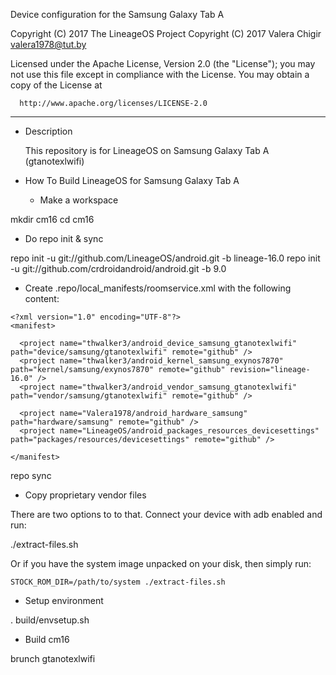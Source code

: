 Device configuration for the Samsung Galaxy Tab A

Copyright (C) 2017 The LineageOS Project
Copyright (C) 2017 Valera Chigir <valera1978@tut.by>

 Licensed under the Apache License, Version 2.0 (the "License");
 you may not use this file except in compliance with the License.
 You may obtain a copy of the License at

      http://www.apache.org/licenses/LICENSE-2.0

------------------------------------------------------------------

* Description

  This repository is for LineageOS on Samsung Galaxy Tab A (gtanotexlwifi)

* How To Build LineageOS for Samsung Galaxy Tab A

  - Make a workspace

mkdir cm16
cd cm16

  - Do repo init & sync

repo init -u git://github.com/LineageOS/android.git -b lineage-16.0
repo init -u git://github.com/crdroidandroid/android.git -b 9.0

  - Create .repo/local_manifests/roomservice.xml with the following content:

```
<?xml version="1.0" encoding="UTF-8"?>
<manifest>

  <project name="thwalker3/android_device_samsung_gtanotexlwifi" path="device/samsung/gtanotexlwifi" remote="github" />
  <project name="thwalker3/android_kernel_samsung_exynos7870" path="kernel/samsung/exynos7870" remote="github" revision="lineage-16.0" />
  <project name="thwalker3/android_vendor_samsung_gtanotexlwifi" path="vendor/samsung/gtanotexlwifi" remote="github" />

  <project name="Valera1978/android_hardware_samsung" path="hardware/samsung" remote="github" />
  <project name="LineageOS/android_packages_resources_devicesettings" path="packages/resources/devicesettings" remote="github" />

</manifest>
```

repo sync

  - Copy proprietary vendor files

  There are two options to to that. Connect your device with adb enabled and run:

./extract-files.sh

  Or if you have the system image unpacked on your disk, then simply run:

    STOCK_ROM_DIR=/path/to/system ./extract-files.sh

  - Setup environment

. build/envsetup.sh

  - Build cm16

brunch gtanotexlwifi
